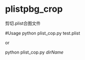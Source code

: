 # plistpbg_crop
剪切.plist合图文件

#Usage
python plist_cop.py test.plist

or

python plist_cop.py *dirName*